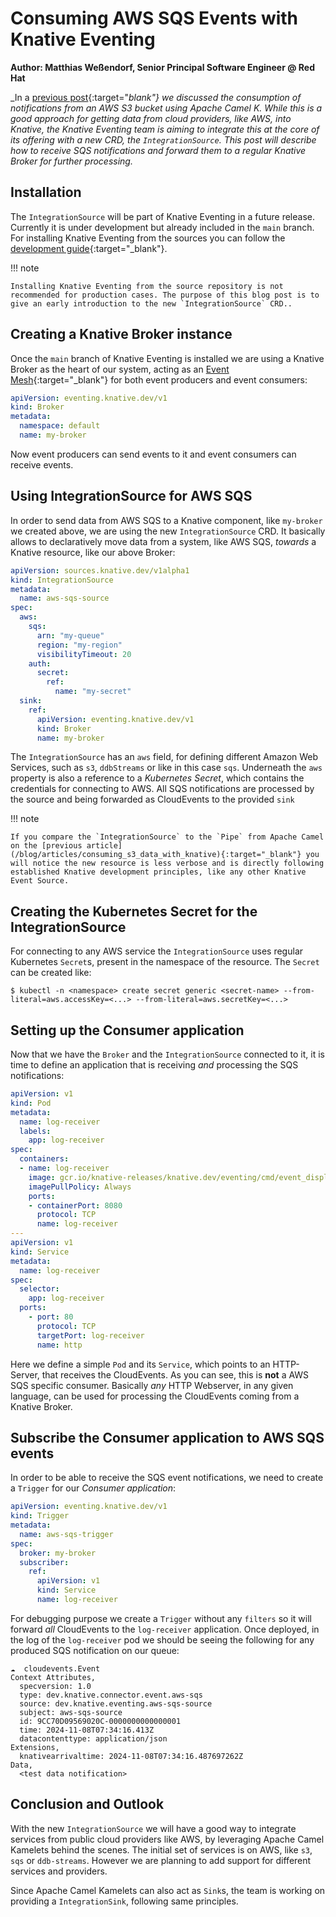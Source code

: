# Consuming AWS SQS Events with Knative Eventing

**Author: Matthias Weßendorf, Senior Principal Software Engineer @ Red Hat**

_In a [previous post](/blog/articles/consuming_s3_data_with_knative){:target="_blank"} we discussed the consumption of notifications from an AWS S3 bucket using Apache Camel K. While this is a good approach for getting data from cloud providers, like AWS, into Knative, the Knative Eventing team is aiming to integrate this at the core of its offering with a new CRD, the `IntegrationSource`. This post will describe how to receive SQS notifications and forward them to a regular Knative Broker for further processing._

## Installation

The `IntegrationSource` will be part of Knative Eventing in a future release. Currently it is under development but already included in the `main` branch. For installing Knative Eventing from the sources you can follow the [development guide](https://github.com/knative/eventing/blob/main/DEVELOPMENT.md){:target="_blank"}.

!!! note

    Installing Knative Eventing from the source repository is not recommended for production cases. The purpose of this blog post is to give an early introduction to the new `IntegrationSource` CRD..

## Creating a Knative Broker instance

Once the `main` branch of Knative Eventing is installed we are using a Knative Broker as the heart of our system, acting as an [Event Mesh](https://knative.dev/docs/eventing/event-mesh/){:target="_blank"} for both event producers and event consumers:

```yaml
apiVersion: eventing.knative.dev/v1
kind: Broker
metadata:
  namespace: default
  name: my-broker
```

Now event producers can send events to it and event consumers can receive events.

## Using IntegrationSource for AWS SQS

In order to send data from AWS SQS to a Knative component, like `my-broker` we created above, we are using the new `IntegrationSource` CRD. It basically allows to declaratively move data from a system, like AWS SQS, _towards_ a Knative resource, like our above Broker:

```yaml
apiVersion: sources.knative.dev/v1alpha1
kind: IntegrationSource
metadata:
  name: aws-sqs-source
spec:
  aws:
    sqs:
      arn: "my-queue"
      region: "my-region"
      visibilityTimeout: 20
    auth:
      secret:
        ref:
          name: "my-secret"
  sink:
    ref:
      apiVersion: eventing.knative.dev/v1
      kind: Broker
      name: my-broker
```

The `IntegrationSource` has an `aws` field, for defining different Amazon Web Services, such as `s3`, `ddbStreams` or like in this case `sqs`. Underneath the `aws` property is also a reference to a _Kubernetes Secret_, which contains the credentials for connecting to AWS. All SQS notifications are processed by the source and being forwarded as CloudEvents to the provided `sink`

!!! note

    If you compare the `IntegrationSource` to the `Pipe` from Apache Camel on the [previous article](/blog/articles/consuming_s3_data_with_knative){:target="_blank"} you will notice the new resource is less verbose and is directly following established Knative development principles, like any other Knative Event Source.

## Creating the Kubernetes Secret for the IntegrationSource

For connecting to any AWS service the `IntegrationSource` uses regular Kubernetes `Secret`s, present in the namespace of the resource. The `Secret` can be created like:

```
$ kubectl -n <namespace> create secret generic <secret-name> --from-literal=aws.accessKey=<...> --from-literal=aws.secretKey=<...> 
```

## Setting up the Consumer application

Now that we have the `Broker` and the `IntegrationSource` connected to it, it is time to define an application that is receiving _and_ processing the SQS notifications:

```yaml
apiVersion: v1
kind: Pod
metadata:
  name: log-receiver
  labels:
    app: log-receiver
spec:
  containers:
  - name: log-receiver
    image: gcr.io/knative-releases/knative.dev/eventing/cmd/event_display
    imagePullPolicy: Always
    ports:
    - containerPort: 8080
      protocol: TCP
      name: log-receiver
---
apiVersion: v1
kind: Service
metadata:
  name: log-receiver
spec:
  selector:
    app: log-receiver
  ports:
    - port: 80
      protocol: TCP
      targetPort: log-receiver
      name: http
```

Here we define a simple `Pod` and its `Service`, which points to an HTTP-Server, that receives the CloudEvents. As you can see, this is **not** a AWS SQS specific consumer. Basically _any_ HTTP Webserver, in any given language, can be used for processing the CloudEvents coming from a Knative Broker.

## Subscribe the Consumer application to AWS SQS events

In order to be able to receive the SQS event notifications, we need to create a `Trigger` for our _Consumer application_:

```yaml
apiVersion: eventing.knative.dev/v1
kind: Trigger
metadata:
  name: aws-sqs-trigger
spec:
  broker: my-broker
  subscriber:
    ref:
      apiVersion: v1
      kind: Service
      name: log-receiver
```

For debugging purpose we create a `Trigger` without any `filters` so it will forward _all_ CloudEvents to the `log-receiver` application. Once deployed, in the log of the `log-receiver` pod we should be seeing the following for any produced SQS notification on our queue:

```
☁️  cloudevents.Event
Context Attributes,
  specversion: 1.0
  type: dev.knative.connector.event.aws-sqs
  source: dev.knative.eventing.aws-sqs-source
  subject: aws-sqs-source
  id: 9CC70D09569020C-0000000000000001
  time: 2024-11-08T07:34:16.413Z
  datacontenttype: application/json
Extensions,
  knativearrivaltime: 2024-11-08T07:34:16.487697262Z
Data,
  <test data notification>
```

## Conclusion and Outlook

With the new `IntegrationSource` we will have a good way to integrate services from public cloud providers like AWS, by leveraging Apache Camel Kamelets behind the scenes. The initial set of services is on AWS, like `s3`, `sqs` or `ddb-streams`. However we are planning to add support for different services and providers. 

Since Apache Camel Kamelets can also act as `Sink`s, the team is working on providing a `IntegrationSink`, following same principles. 

